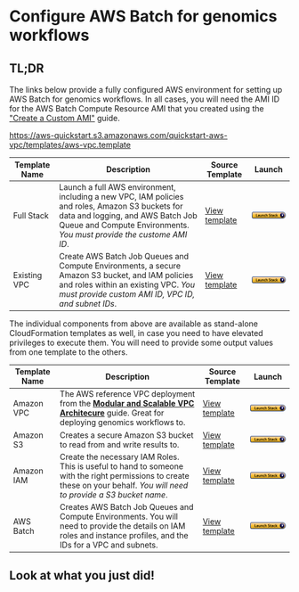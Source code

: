 # Configure AWS Batch for genomics workflows

## TL;DR

The links below provide a fully configured AWS environment for setting up AWS Batch for genomics workflows. In all cases, you will need the AMI ID for the AWS Batch Compute Resource AMI that you created using the ["Create a Custom AMI"](./create-custom-ami) guide.

https://aws-quickstart.s3.amazonaws.com/quickstart-aws-vpc/templates/aws-vpc.template

| Template Name | Description | Source Template | Launch |
| -- | -- | -- | -- |
| Full Stack   | Launch a full AWS environment, including a new VPC, IAM policies and roles, Amazon S3 buckets for data and logging, and AWS Batch Job Queue and Compute Environments. _You must provide the custome AMI ID_.|  [View template](https://s3.amazonaws.com/cromwell-aws-batch/templates/cromwell-fullstack.yaml) | [![cloudformation-launch-button](../images/cloudformation-launch-stack.png)](https://console.aws.amazon.com/cloudformation/home?#/stacks/new?stackName=Cromwell-VPC-IAM-Batch-S3&templateURL=https://s3.amazonaws.com/cromwell-aws-batch/templates/cromwell-fullstack.yaml) |
| Existing VPC | Create AWS Batch Job Queues and Compute Environments, a secure Amazon S3 bucket, and IAM policies and roles within an existing VPC. _You must provide custom AMI ID, VPC ID, and subnet IDs_. |  [View template](https://s3.amazonaws.com/cromwell-aws-batch/templates/cromwell-halfstack.yaml) | [![cloudformation-launch-button](../images/cloudformation-launch-stack.png)](https://console.aws.amazon.com/cloudformation/home?#/stacks/new?stackName=Cromwell-IAM-Batch-S3&templateURL=https://s3.amazonaws.com/cromwell-aws-batch/templates/cromwell-halfstack.yaml) |

The individual components from above are available as stand-alone CloudFormation templates as well, in case you need to have elevated privileges to execute them. You will need to provide some output values from one template to the others.


| Template Name | Description | Source Template | Launch |
| -- | -- | -- | -- |
| Amazon VPC | The AWS reference VPC deployment from the **[Modular and Scalable VPC Architecure](https://aws.amazon.com/quickstart/architecture/vpc/)** guide. Great for deploying genomics workflows to. |  [View template](https://aws-quickstart.s3.amazonaws.com/quickstart-aws-vpc/templates/aws-vpc.template) | [![cloudformation-launch-button](../images/cloudformation-launch-stack.png)](https://console.aws.amazon.com/cloudformation/home?#/stacks/new?stackName=Cromwell-VPC&templateURL=https://aws-quickstart.s3.amazonaws.com/quickstart-aws-vpc/templates/aws-vpc.template) |
| Amazon S3 | Creates a secure Amazon S3 bucket to read from and write results to. |   [View template](https://s3.amazonaws.com/cromwell-aws-batch/templates/cromwell-s3.yaml) | [![cloudformation-launch-button](../images/cloudformation-launch-stack.png)](https://console.aws.amazon.com/cloudformation/home?#/stacks/new?stackName=Cromwell-S3&templateURL=https://s3.amazonaws.com/cromwell-aws-batch/templates/cromwell-s3.yaml) |
| Amazon IAM   | Create the necessary IAM Roles. This is useful to hand to someone with the right permissions to create these on your behalf. _You will need to provide a S3 bucket name_. |  [View template](https://s3.amazonaws.com/cromwell-aws-batch/templates/cromwell-iam.yaml) | [![cloudformation-launch-button](../images/cloudformation-launch-stack.png)](https://console.aws.amazon.com/cloudformation/home?#/stacks/new?stackName=Cromwell-IAM&templateURL=https://s3.amazonaws.com/cromwell-aws-batch/templates/cromwell-iam.yaml) |
| AWS Batch | Creates AWS Batch Job Queues and Compute Environments. You will need to provide the details on IAM roles and instance profiles, and the IDs for a VPC and subnets. |  [View template](https://s3.amazonaws.com/cromwell-aws-batch/templates/cromwell-fullstack.yaml) | [![cloudformation-launch-button](../images/cloudformation-launch-stack.png)](https://console.aws.amazon.com/cloudformation/home?#/stacks/new?stackName=Cromwell-Batch&templateURL=https://s3.amazonaws.com/cromwell-aws-batch/templates/cromwell-fullstack.yaml) |

## Look at what you just did!
